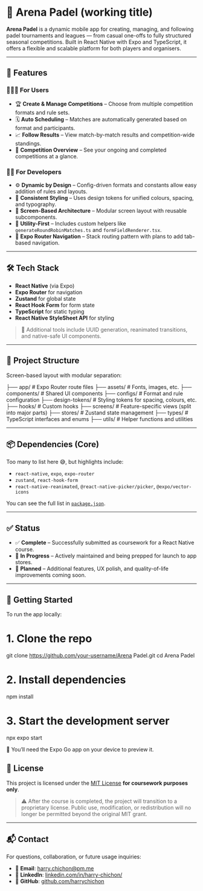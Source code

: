 # 🎾 Arena Padel (working title)

**Arena Padel** is a dynamic mobile app for creating, managing, and following padel tournaments and leagues — from casual one-offs to fully structured seasonal competitions. Built in React Native with Expo and TypeScript, it offers a flexible and scalable platform for both players and organisers.

---

## 🚀 Features

### 🧑‍🤝‍🧑 For Users

- 🏆 **Create & Manage Competitions** – Choose from multiple competition formats and rule sets.
- 🗓️ **Auto Scheduling** – Matches are automatically generated based on format and participants.
- 📈 **Follow Results** – View match-by-match results and competition-wide standings.
- 📂 **Competition Overview** – See your ongoing and completed competitions at a glance.

### 👨‍💻 For Developers

- ⚙️ **Dynamic by Design** – Config-driven formats and constants allow easy addition of rules and layouts.
- 💅 **Consistent Styling** – Uses design tokens for unified colours, spacing, and typography.
- 🧱 **Screen-Based Architecture** – Modular screen layout with reusable subcomponents.
- 🧠 **Utility-First** – Includes custom helpers like `generateRoundRobinMatches.ts` and `formFieldRenderer.tsx`.
- 🧭 **Expo Router Navigation** – Stack routing pattern with plans to add tab-based navigation.

---

## 🛠 Tech Stack

- **React Native** (via Expo)
- **Expo Router** for navigation
- **Zustand** for global state
- **React Hook Form** for form state
- **TypeScript** for static typing
- **React Native StyleSheet API** for styling

> 🧩 Additional tools include UUID generation, reanimated transitions, and native-safe UI components.

---

## 🧭 Project Structure

Screen-based layout with modular separation:

├── app/ # Expo Router route files
├── assets/ # Fonts, images, etc.
├── components/ # Shared UI components
├── configs/ # Format and rule configuration
├── design-tokens/ # Styling tokens for spacing, colours, etc.
├── hooks/ # Custom hooks
├── screens/ # Feature-specific views (split into major parts)
├── stores/ # Zustand state management
├── types/ # TypeScript interfaces and enums
├── utils/ # Helper functions and utilities

---

## 📦 Dependencies (Core)

Too many to list here 😅, but highlights include:

- `react-native`, `expo`, `expo-router`
- `zustand`, `react-hook-form`
- `react-native-reanimated`, `@react-native-picker/picker`, `@expo/vector-icons`

You can see the full list in [`package.json`](./package.json).

---

## ✅ Status

- ✅ **Complete** – Successfully submitted as coursework for a React Native course.
- 🚧 **In Progress** – Actively maintained and being prepped for launch to app stores.
- 🔮 **Planned** – Additional features, UX polish, and quality-of-life improvements coming soon.

---

## 🧪 Getting Started

To run the app locally:

# 1. Clone the repo

git clone https://github.com/your-username/Arena Padel.git
cd Arena Padel

# 2. Install dependencies

npm install

# 3. Start the development server

npx expo start

🔗 You’ll need the Expo Go app on your device to preview it.

## 📄 License

This project is licensed under the [MIT License](./LICENSE) **for coursework purposes only**.

> ⚠️ After the course is completed, the project will transition to a proprietary license.
> Public use, modification, or redistribution will no longer be permitted beyond the original MIT grant.

---

## 📬 Contact

For questions, collaboration, or future usage inquiries:

- 📧 **Email**: [harry.chichon@pm.me](mailto:harry.chichon@pm.me)
- 💼 **LinkedIn**: [linkedin.com/in/harry-chichon/](https://www.linkedin.com/in/harry-chichon/)
- 🐙 **GitHub**: [github.com/harrychichon](https://github.com/harrychichon)
